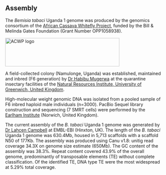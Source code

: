 **Assembly**
------------------------
The *Bemisia tabaci* Uganda 1 genome was produced by the genomics consortium of the [African Cassava Whitefly Project](http://www.cassavawhitefly.org), funded by the Bill & Melinda Gates Foundation (Grant Number OPP1058938). 

<p class="rtecenter"><a href="http://www.cassavawhitefly.org"><img src="/img/ACWP_logo_bemisia_tabaci.gif" alt="ACWP logo" style="width: 365px; height: 91px;" /></a></p>

A field-collected colony (Namulonge, Uganda) was established, maintained and inbred (F6 generation) by [Dr Habibu Mugerwa](https://scholar.google.com/citations?user=srDeBUgAAAAJ&hl=en) at the quarantine insectary facilities of the [Natural Resources Institute, University of Greenwich, United Kingdom](https://www.nri.org/). 

High-molecular weight genomic DNA was isolated from a pooled sample of F6 inbred haploid male individuals (n=3000). PacBio Sequel library construction and sequencing (7 SMRT cells) were performed by the [Earlham Institute](https://www.earlham.ac.uk/) (Norwich, United Kingdom).

The current assembly of the *B. tabaci* Uganda 1 genome was generated by [Dr Lahcen Campbell](https://scholar.google.com.au/citations?user=zZ14f3EAAAAJ&hl=en&oi=ao) at EMBL-EBI (Hinxton, UK). The length of the *B. tabaci* Uganda 1 genome was 630.4Mb, housed in 5,713 scaffolds with a scaffold N50 of 177Kb. The assembly was produced using Canu v1.8: unitig read coverage 34.3X on genome size estimate (650Mb). The GC content of the assembly was 38.3%. Repeat content covered 43.9% of the overall genome, predominantly of transposable elements (TE) without complete classification. Of the identified TE, DNA type TE were the most widespread at 5.29% total coverage. 
